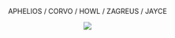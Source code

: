 <p align="center">
  APHELIOS / CORVO / HOWL / ZAGREUS / JAYCE
</p>

<p align="center">
  <img src= "https://64.media.tumblr.com/fecc28091a4e9db2c544fdd8513abcf1/a59bc8ddf2ecf3d4-22/s500x750/a9c46ba48c67da3a8429678185991770de054b23.gifv"
</p>
